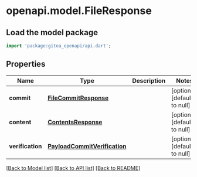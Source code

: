 # openapi.model.FileResponse

## Load the model package
```dart
import 'package:gitea_openapi/api.dart';
```

## Properties
Name | Type | Description | Notes
------------ | ------------- | ------------- | -------------
**commit** | [**FileCommitResponse**](FileCommitResponse.md) |  | [optional] [default to null]
**content** | [**ContentsResponse**](ContentsResponse.md) |  | [optional] [default to null]
**verification** | [**PayloadCommitVerification**](PayloadCommitVerification.md) |  | [optional] [default to null]

[[Back to Model list]](../README.md#documentation-for-models) [[Back to API list]](../README.md#documentation-for-api-endpoints) [[Back to README]](../README.md)


